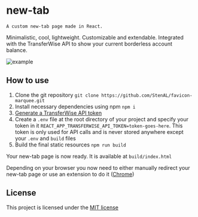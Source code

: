 # new-tab
```
A custom new-tab page made in React.
```
Minimalistic, cool, lightweight. Customizable and extendable. Integrated with the
TransferWise API to show your current borderless account balance.

![example](https://user-images.githubusercontent.com/21343173/79687620-7e7f2100-8240-11ea-8d7a-1824d81dc4ee.png)

## How to use
1. Clone the git repository `git clone https://github.com/StenAL/favicon-marquee.git`
2. Install necessary dependencies using npm `npm i`
3. [Generate a TransferWise API token](https://transferwise.com/help/19/transferwise-for-business/2958229/whats-a-personal-api-token-and-how-do-i-get-one)
4. Create a `.env` file at the root directory of your project and specify your
 token in it `REACT_APP_TRANSFERWISE_API_TOKEN=token-goes-here`. This token
 is only used for API calls and is never stored anywhere except your `.env` and `build` files
5. Build the final static resources `npm run build`

Your new-tab page is now ready. It is available at `build/index.html`

Depending on your browser you now need to either manually redirect your new-tab page
or use an extension to do it ([Chrome](https://chrome.google.com/webstore/detail/new-tab-redirect/icpgjfneehieebagbmdbhnlpiopdcmna))

## License
This project is licensed under the [MIT license](https://github.com/StenAL/new-tab/blob/master/LICENSE)